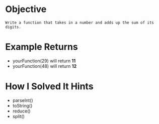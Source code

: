 # Objective
    Write a function that takes in a number and adds up the sum of its digits.

# Example Returns
*   yourFunction(29) will return **11**
*   yourFunction(48) will return **12**

# How I Solved It Hints
* parseInt()
* toString()
* reduce()
* split()